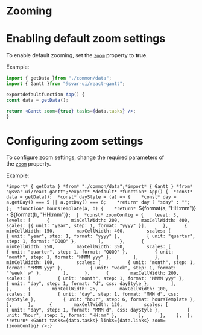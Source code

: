 # Zooming

# **Enabling default zoom settings**

To enable default zooming, set the [`zoom`](https://docs.svar.dev/react/gantt/api/properties/zoom) property to **true**.

Example:

```jsx
import { getData }from "./common/data";
import { Gantt }from "@svar-ui/react-gantt";

exportdefaultfunction App() {
const data = getData();

return <Gantt zoom={true} tasks={data.tasks} />;
}

```

# **Configuring zoom settings**

To configure zoom settings, change the required parameters of the [`zoom`](https://docs.svar.dev/react/gantt/api/properties/zoom) property.

Example:

`*import* { getData } *from* "./common/data";*import* { Gantt } *from* "@svar-ui/react-gantt";*export* *default* *function* App() {  *const* data = getData();  *const* dayStyle = (a) => {    *const* day = a.getDay() === 5 || a.getDay() === 6;    *return* day ? "sday" : "";  };  *function* hoursTemplate(a, b) {    *return* `${format(a, "HH:mm")} - ${format(b, "HH:mm")}`;  }  *const* zoomConfig = {    level: 3,    levels: [      {        minCellWidth: 200,        maxCellWidth: 400,        scales: [{ unit: "year", step: 1, format: "yyyy" }],      },      {        minCellWidth: 150,        maxCellWidth: 400,        scales: [          { unit: "year", step: 1, format: "yyyy" },          { unit: "quarter", step: 1, format: "QQQQ" },        ],      },      {        minCellWidth: 250,        maxCellWidth: 350,        scales: [          { unit: "quarter", step: 1, format: "QQQQ" },          { unit: "month", step: 1, format: "MMMM yyy" },        ],      },      {        minCellWidth: 100,        scales: [          { unit: "month", step: 1, format: "MMMM yyy" },          { unit: "week", step: 1, format: "'week' w" },        ],      },      {        maxCellWidth: 200,        scales: [          { unit: "month", step: 1, format: "MMMM yyy" },          { unit: "day", step: 1, format: "d", css: dayStyle },        ],      },      {        minCellWidth: 25,        maxCellWidth: 100,        scales: [          { unit: "day", step: 1, format: "MMM d", css: dayStyle },          { unit: "hour", step: 6, format: hoursTemplate },        ],      },      {        maxCellWidth: 120,        scales: [          { unit: "day", step: 1, format: "MMM d", css: dayStyle },          { unit: "hour", step: 1, format: "HH:mm" },        ],      },    ],  };  *return* <Gantt tasks={data.tasks} links={data.links} zoom={zoomConfig} />;}`